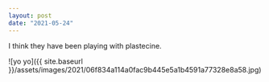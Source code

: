 ```yaml
---
layout: post
date: "2021-05-24"
---
```


I think they have been playing with plastecine.

![yo yo]({{ site.baseurl }}/assets/images/2021/06f834a114a0fac9b445e5a1b4591a77328e8a58.jpg)
